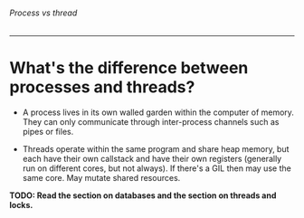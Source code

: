###### Process vs thread
--------
# What's the difference between processes and threads?

* A process lives in its own walled garden within the computer of memory. They
  can only communicate through inter-process channels such as pipes or files.

* Threads operate within the same program and share heap memory, but each have
  their own callstack and have their own registers (generally run on different
  cores, but not always). If there's a GIL then may use the same core. May
  mutate shared resources.

**TODO: Read the section on databases and the section on threads and locks.**
